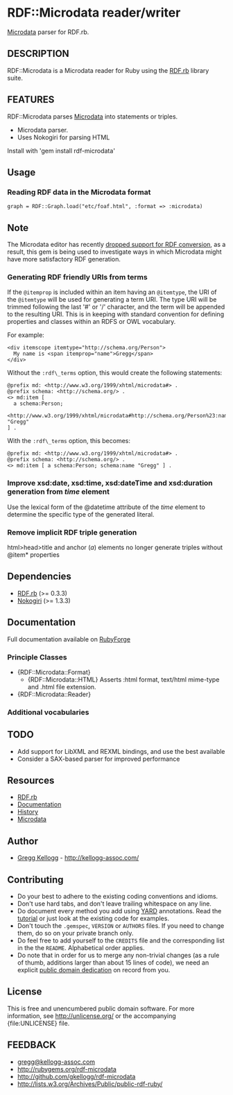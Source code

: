 # RDF::Microdata reader/writer

[Microdata][] parser for RDF.rb.

## DESCRIPTION
RDF::Microdata is a Microdata reader for Ruby using the [RDF.rb][RDF.rb] library suite.

## FEATURES
RDF::Microdata parses [Microdata][] into statements or triples.

* Microdata parser.
* Uses Nokogiri for parsing HTML

Install with 'gem install rdf-microdata'

## Usage

### Reading RDF data in the Microdata format

    graph = RDF::Graph.load("etc/foaf.html", :format => :microdata)

## Note
The Microdata editor has recently [dropped support for RDF
conversion](http://html5.org/tools/web-apps-tracker?from=6426&to=6427), as a result, this gem is being used to
investigate ways in which Microdata might have more satisfactory RDF generation.

### Generating RDF friendly URIs from terms
If the `@itemprop` is included within an item having an `@itemtype`,
the URI of the `@itemtype` will be used for generating a term URI. The type URI will be trimmed following
the last '#' or '/' character, and the term will be appended to the resulting URI. This is in keeping
with standard convention for defining properties and classes within an RDFS or OWL vocabulary.

For example:

    <div itemscope itemtype="http://schema.org/Person">
      My name is <span itemprop="name">Gregg</span>
    </div>

Without the `:rdf\_terms` option, this would create the following statements:

    @prefix md: <http://www.w3.org/1999/xhtml/microdata#> .
    @prefix schema: <http://schema.org/> .
    <> md:item [
      a schema:Person;
      <http://www.w3.org/1999/xhtml/microdata#http://schema.org/Person%23:name> "Gregg"
    ] .

With the `:rdf\_terms` option, this becomes:

    @prefix md: <http://www.w3.org/1999/xhtml/microdata#> .
    @prefix schema: <http://schema.org/> .
    <> md:item [ a schema:Person; schema:name "Gregg" ] .

### Improve xsd:date, xsd:time, xsd:dateTime and xsd:duration generation from _time_ element

Use the lexical form of the @datetime attribute of the _time_ element to determine the specific type
of the generated literal.

### Remove implicit RDF triple generation

html>head>title and anchor (_a_) elements no longer generate triples without @item* properties

## Dependencies
* [RDF.rb](http://rubygems.org/gems/rdf) (>= 0.3.3)
* [Nokogiri](http://rubygems.org/gems/nokogiri) (>= 1.3.3)

## Documentation
Full documentation available on [RubyForge](http://rdf.rubyforge.org/microdata)

### Principle Classes
* {RDF::Microdata::Format}
  * {RDF::Microdata::HTML}
    Asserts :html format, text/html mime-type and .html file extension.
* {RDF::Microdata::Reader}

### Additional vocabularies

## TODO
* Add support for LibXML and REXML bindings, and use the best available
* Consider a SAX-based parser for improved performance

## Resources
* [RDF.rb][RDF.rb]
* [Documentation](http://rdf.rubyforge.org/microdata)
* [History](file:file.History.html)
* [Microdata][]

## Author
* [Gregg Kellogg](http://github.com/gkellogg) - <http://kellogg-assoc.com/>

## Contributing

* Do your best to adhere to the existing coding conventions and idioms.
* Don't use hard tabs, and don't leave trailing whitespace on any line.
* Do document every method you add using [YARD][] annotations. Read the
  [tutorial][YARD-GS] or just look at the existing code for examples.
* Don't touch the `.gemspec`, `VERSION` or `AUTHORS` files. If you need to
  change them, do so on your private branch only.
* Do feel free to add yourself to the `CREDITS` file and the corresponding
  list in the the `README`. Alphabetical order applies.
* Do note that in order for us to merge any non-trivial changes (as a rule
  of thumb, additions larger than about 15 lines of code), we need an
  explicit [public domain dedication][PDD] on record from you.

## License

This is free and unencumbered public domain software. For more information,
see <http://unlicense.org/> or the accompanying {file:UNLICENSE} file.

## FEEDBACK

* gregg@kellogg-assoc.com
* <http://rubygems.org/rdf-microdata>
* <http://github.com/gkellogg/rdf-microdata>
* <http://lists.w3.org/Archives/Public/public-rdf-ruby/>

[RDF.rb]:           http://rdf.rubyforge.org/
[YARD]:             http://yardoc.org/
[YARD-GS]:          http://rubydoc.info/docs/yard/file/docs/GettingStarted.md
[PDD]:              http://lists.w3.org/Archives/Public/public-rdf-ruby/2010May/0013.html
[Microdata]:        http://www.w3.org/TR/2011/WD-microdata-20110525/     "HTML Microdata"
